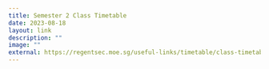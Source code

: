 ```yaml
---
title: Semester 2 Class Timetable
date: 2023-08-18
layout: link
description: ""
image: ""
external: https://regentsec.moe.sg/useful-links/timetable/class-timetable/
---
```

